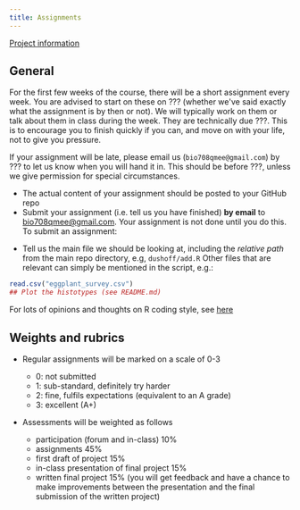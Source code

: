 ```yaml
---
title: Assignments
---
```


[Project information](assignments/projects.html)

General
-------

For the first few weeks of the course, there will be a short assignment every week. You are advised to start on these on ??? (whether we've said exactly what the assignment is by then or not). We will typically work on them or talk about them in class during the week. They are technically due ???. This is to encourage you to finish quickly if you can, and move on with your life, not to give you pressure. 

If your assignment will be late, please email us (`bio708qmee@gmail.com`) by ??? to let us know when you will hand it in. This should be before ???, unless we give permission for special circumstances.

- The actual content of your assignment should be posted to your GitHub repo
- Submit your assignment (i.e. tell us you have finished) **by email** to [bio708qmee@gmail.com](mailto:bio708qmee@gmail.com). Your assignment is not done until you do this. To submit an assignment:

* Tell us the main file we should be looking at, including the _relative path_ from the main repo directory, e.g, `dushoff/add.R`
Other files that are relevant can simply be mentioned in the script, e.g.:
``` r
read.csv("eggplant_survey.csv")
## Plot the histotypes (see README.md)
```

For lots of opinions and thoughts on R coding style, see [here](R_style.html)

Weights and rubrics
-----------

- Regular assignments will be marked on a scale of 0-3
   - 0: not submitted
   - 1: sub-standard, definitely try harder
   - 2: fine, fulfils expectations (equivalent to an A grade)
   - 3: excellent (A+)

- Assessments will be weighted as follows
   - participation (forum and in-class) 10%
   - assignments 45%
   - first draft of project 15%
   - in-class presentation of final project 15%
   - written final project 15% (you will get feedback and have a chance to make improvements between the presentation and the final submission of the written project)

